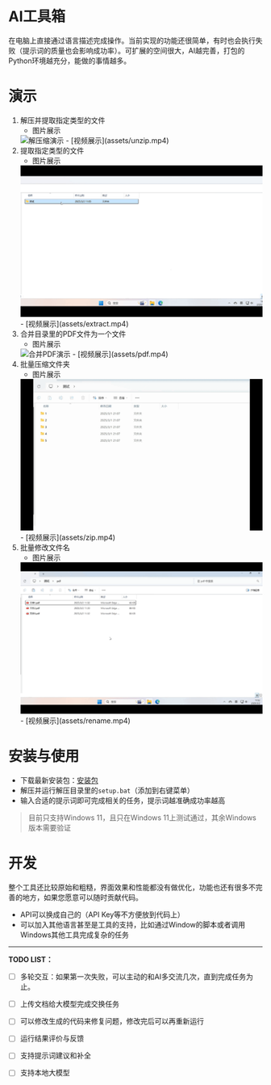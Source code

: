 # AI工具箱

在电脑上直接通过语言描述完成操作。当前实现的功能还很简单，有时也会执行失败（提示词的质量也会影响成功率）。可扩展的空间很大，AI越完善，打包的Python环境越充分，能做的事情越多。

# 演示

1. 解压并提取指定类型的文件
   - 图片展示
   <img src="./assets/unzip.gif" alt="解压缩演示" style="width:500px;">
   - [视频展示](assets/unzip.mp4)
2. 提取指定类型的文件
   - 图片展示
   <img src="./assets/extract.gif" alt="提取指定类型的文件演示" style="width:500px;">
   - [视频展示](assets/extract.mp4)
3. 合并目录里的PDF文件为一个文件
	- 图片展示
   <img src="./assets/pdf.gif" alt="合并PDF演示" style="width:500px;">
   - [视频展示](assets/pdf.mp4)
4. 批量压缩文件夹
   - 图片展示
   <img src="./assets/zip.gif" alt="批量压缩文件夹演示" style="width:500px;">
   - [视频展示](assets/zip.mp4)
5. 批量修改文件名
	- 图片展示
   <img src="./assets/rename.gif" alt="批量修改文件名演示" style="width:500px;">
   - [视频展示](assets/rename.mp4)

# 安装与使用

- 下载最新安装包：[安装包](https://github.com/honeytidy/aitool/releases/latest)
- 解压并运行解压目录里的`setup.bat`（添加到右键菜单）
- 输入合适的提示词即可完成相关的任务，提示词越准确成功率越高

> 目前只支持Windows 11，且只在Windows 11上测试通过，其余Windows版本需要验证

# 开发

整个工具还比较原始和粗糙，界面效果和性能都没有做优化，功能也还有很多不完善的地方，如果您愿意可以随时贡献代码。

- API可以换成自己的（API Key等不方便放到代码上）
- 可以加入其他语言甚至是工具的支持，比如通过Window的脚本或者调用Windows其他工具完成复杂的任务

------

**TODO LIST：**

- [ ] 多轮交互：如果第一次失败，可以主动的和AI多交流几次，直到完成任务为止。
- [ ] 上传文档给大模型完成交换任务
- [ ] 可以修改生成的代码来修复问题，修改完后可以再重新运行
- [ ] 运行结果评价与反馈
- [ ] 支持提示词建议和补全
- [ ] 支持本地大模型


